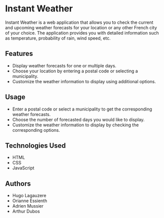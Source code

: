 # Instant Weather

Instant Weather is a web application that allows you to check the current and upcoming weather forecasts for your location or any other French city of your choice. The application provides you with detailed information such as temperature, probability of rain, wind speed, etc.

## Features

- Display weather forecasts for one or multiple days.
- Choose your location by entering a postal code or selecting a municipality.
- Customize the weather information to display using additional options.

## Usage

- Enter a postal code or select a municipality to get the corresponding weather forecasts.
- Choose the number of forecasted days you would like to display.
- Customize the weather information to display by checking the corresponding options.


## Technologies Used

- HTML
- CSS
- JavaScript

## Authors

- Hugo Lagauzere
- Orianne Essienth
- Adrien Mussier
- Arthur Dubos
